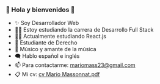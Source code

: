### 🕺 Hola y bienvenidos 👋

- ✨ Soy Desarrollador Web 
- 👨‍💻 Estoy estudiando la carrera de Desarrollo Full Stack 
- 👷‍♂️ Actualmente estudiando React.js
- 📖 Estudiante de Derecho
- 🎵 Músico y amante de la música
- 🗨 Hablo español e inglés
- 📫 Para contactarme: mariomass23@gmail.com 
- 📋 Mi cv: [cv Mario Massonnat.pdf](https://github.com/MarucoMass/MarucoMass/files/8576585/cv.Mario.Massonnat.pdf)
